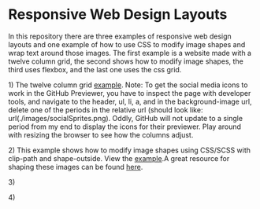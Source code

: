 <h1>Responsive Web Design Layouts</h1>

<p>In this repository there are three examples of responsive web design layouts and one example of how to use CSS to modify image shapes and wrap text around those images. The first example is a website made with a twelve column grid, the second shows how to modify image shapes, the third uses flexbox, and the last one uses the css grid.</p>

<p>1) The twelve column grid <a href="https://htmlpreview.github.io/?https://github.com/DevJHennessy/Responsive_Web_Design/blob/master/ColumnGrid/index.html">example</a>. Note: To get the social media icons to work in the GitHub Previewer, you have to inspect the page with developer tools, and navigate to the header, ul, li, a, and in the background-image url, delete one of the periods in the relative url (should look like: url(./images/socialSprites.png). Oddly, GitHub will not update to a single period from my end to display the icons for their previewer. Play around with resizing the browser to see how the columns adjust.</p>

<p>2) This example shows how to modify image shapes using CSS/SCSS with clip-path and shape-outside. View the <a href="https://htmlpreview.github.io/?https://github.com/DevJHennessy/Responsive_Web_Design/blob/master/CSS_Shapes/index.html">example</a>.A great resource for shaping these images can be found <a href="https://bennettfeely.com/clippy/">here</a>.</p>

<p>3) </p>

<p>4) </p>
